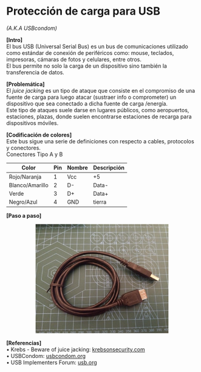 # Protección de carga para USB
*(A.K.A USBcondom)*


**[Intro]**  
El bus USB (Universal Serial Bus) es un bus de comunicaciones utilizado como estándar de conexión de periféricos como: mouse, teclados, impresoras, cámaras de fotos y celulares, entre otros.  
El bus permite no solo la carga de un dispositivo sino también la transferencia de datos.  
  
**[Problemática]**  
El *juice jacking* es un tipo de ataque que consiste en el compromiso de una fuente de carga para luego atacar (sustraer info o comprometer) un dispositivo que sea conectado a dicha fuente de carga /energía.  
Este tipo de ataques suele darse en lugares públicos, como aeropuertos, estaciones, plazas, donde suelen encontrarse estaciones de recarga para dispositivos móviles.  
  
**[Codificación de colores]**  
Este bus sigue una serie de definiciones con respecto a cables, protocolos y conectores.  
Conectores Tipo A y B  

| Color | Pin | Nombre | Descripción |
| ------ | ------ | ------ | ------ |
| Rojo/Naranja | 1 | Vcc | +5 |
| Blanco/Amarillo | 2 | D- | Data- |
| Verde | 3 | D+ | Data+ |
| Negro/Azul | 4 | GND | tierra |
  
**[Paso a paso]**  
 <p align="center">
 <img src="https://github.com/cpeic/Educacion/blob/1e087be59bdd9b604adbe97f3811fcb7103be5fb/OAPTC/usbprot/1.jpeg" width="350" title="Cable USB" alt="Cable USB">
</p>
 
  
**[Referencias]**  
  • Krebs - Beware of juice jacking:  [krebsonsecurity.com](https://krebsonsecurity.com/2011/08/beware-of-juice-jacking/)  
  • USBCondom:  [usbcondom.org](https://usbcondom.org)  
  • USB Implementers Forum:  [usb.org](https://www.usb.org)  
  
